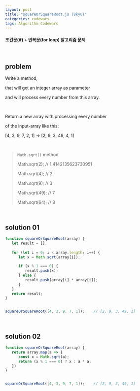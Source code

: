 ```yaml
---
layout: post
title: "squareOrSquareRoot.js (8kyu)"
categories: codewars
tags: Algorithm Codewars
---
```


#### 조건문(if) + 반복문(for loop) 알고리즘 문제

<br>

## problem

Write a method,

that will get an integer array as parameter

and will process every number from this array.

<br>

Return a new array with processing every number

of the input-array like this:

[4, 3, 9, 7, 2, 1] -> [2, 9, 3, 49, 4, 1]

<br>

> `Math.sqrt()` method
>
> Math.sqrt(2);	// 1.4142135623730951
>
> Math.sqrt(4);	// 2
>
> Math.sqrt(9);	// 3
>
> Math.sqrt(49);	// 7
>
> Math.sqrt(64);	// 8

<br>

## solution 01

```javascript
function squareOrSquareRoot(array) {
   let result = [];
   
   for (let i = 0; i < array.length; i++) {
      let x = Math.sqrt(array[i]);
      
      if (x % 1 === 0) {
         result.push(x);
      } else {
         result.push(array[i] * array[i]);
      }
   }
   return result;
}


squareOrSquareRoot([4, 3, 9, 7, 1]);	// [2, 9, 3, 49, 1]
```

<br>

## solution 02

```javascript
function squareOrSquareRoot(array) {
   return array.map(a => {
      const x = Math.sqrt(a);
      return (x % 1 === 0) ? x : a * a;
   })
}


squareOrSquareRoot([4, 3, 9, 7, 1]);	// [2, 9, 3, 49, 1]
```

